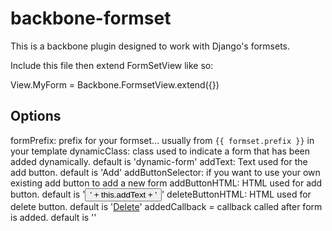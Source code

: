 # backbone-formset
This is a backbone plugin designed to work with Django's formsets.

Include this file then extend FormSetView like so:

View.MyForm = Backbone.FormsetView.extend({})

## Options

formPrefix: prefix for your formset... usually from `{{ formset.prefix }}` in your template
dynamicClass: class used to indicate a form that has been added dynamically. default is 'dynamic-form'
addText: Text used for the add button. default is 'Add'
addButtonSelector: if you want to use your own existing add button to add a new form
addButtonHTML: HTML used for add button. default is '<button type="button">' + this.addText + '</button>'
deleteButtonHTML: HTML used for delete button. default is '<a href="#">Delete</a>'
addedCallback = callback called after form is added. default is ''
